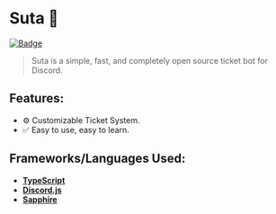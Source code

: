 # **Suta 💫**

[![Badge](https://forthebadge.com/images/badges/made-with-typescript.svg)](https://forthebadge.com)

> Suta is a simple, fast, and completely open source ticket bot for Discord.

## **Features:**

- ⚙️ Customizable Ticket System.
- ✅ Easy to use, easy to learn.

## **Frameworks/Languages Used:**

- **[TypeScript](https://www.typescriptlang.org/)**
- **[Discord.js](https://www.discord.js.org/)**
- **[Sapphire](https://npmjs.com/package/@sapphire/framework)**
